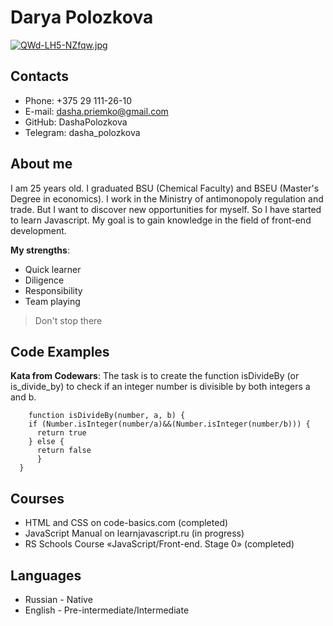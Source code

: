# Darya Polozkova

[![QWd-LH5-NZfqw.jpg](https://i.postimg.cc/28PhRnDz/QWd-LH5-NZfqw.jpg)](https://postimg.cc/6yfyC2qS)

## Contacts
* Phone: +375 29 111-26-10
* E-mail: dasha.priemko@gmail.com
* GitHub: DashaPolozkova
* Telegram: dasha_polozkova

## About me
 I am 25 years old. I graduated BSU (Chemiсal Faculty) and BSEU (Master's Degree in economics).  I work in the Ministry of antimonopoly regulation and trade. But I want to discover new opportunities for myself. So I have started to learn Javascript.
 My goal is to gain knowledge in the field of front-end development.

 **My strengths**:
  - Quick learner
  - Diligence
  - Responsibility
  - Team playing

> Don't stop there

## Code Examples
**Kata from Codewars**: The task is to create the function isDivideBy (or is_divide_by) to check if an integer number is divisible by both integers a and b.

```
    function isDivideBy(number, a, b) {
    if (Number.isInteger(number/a)&&(Number.isInteger(number/b))) {
      return true 
    } else {
      return false
      }
  }
  ```

## Courses

* HTML and CSS on code-basics.com (completed)
* JavaScript Manual on learnjavascript.ru (in progress)
* RS Schools Course «JavaScript/Front-end. Stage 0» (completed)

## Languages

* Russian - Native
* English - Pre-intermediate/Intermediate
